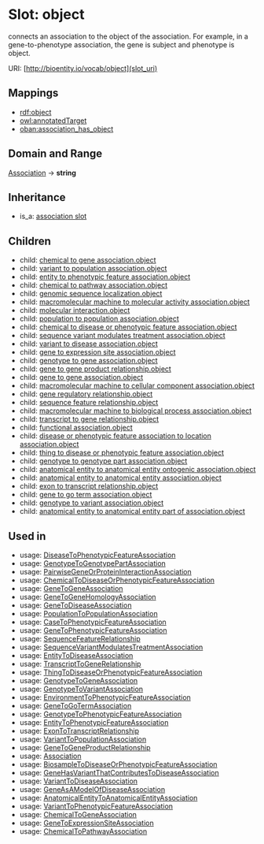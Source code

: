 # Slot: object


connects an association to the object of the association. For example, in a gene-to-phenotype association, the gene is subject and phenotype is object.

URI: [http://bioentity.io/vocab/object](slot_uri)
## Mappings

 * [rdf:object](http://purl.obolibrary.org/obo/rdf_object)
 * [owl:annotatedTarget](http://purl.obolibrary.org/obo/owl_annotatedTarget)
 * [oban:association_has_object](http://purl.obolibrary.org/obo/oban_association_has_object)
## Domain and Range

[Association](Association.md) -> **string**
## Inheritance

 *  is_a: [association slot](association_slot.md)
## Children

 *  child: [chemical to gene association.object](chemical_to_gene_association_object.md)
 *  child: [variant to population association.object](variant_to_population_association_object.md)
 *  child: [entity to phenotypic feature association.object](entity_to_phenotypic_feature_association_object.md)
 *  child: [chemical to pathway association.object](chemical_to_pathway_association_object.md)
 *  child: [genomic sequence localization.object](genomic_sequence_localization_object.md)
 *  child: [macromolecular machine to molecular activity association.object](macromolecular_machine_to_molecular_activity_association_object.md)
 *  child: [molecular interaction.object](molecular_interaction_object.md)
 *  child: [population to population association.object](population_to_population_association_object.md)
 *  child: [chemical to disease or phenotypic feature association.object](chemical_to_disease_or_phenotypic_feature_association_object.md)
 *  child: [sequence variant modulates treatment association.object](sequence_variant_modulates_treatment_association_object.md)
 *  child: [variant to disease association.object](variant_to_disease_association_object.md)
 *  child: [gene to expression site association.object](gene_to_expression_site_association_object.md)
 *  child: [genotype to gene association.object](genotype_to_gene_association_object.md)
 *  child: [gene to gene product relationship.object](gene_to_gene_product_relationship_object.md)
 *  child: [gene to gene association.object](gene_to_gene_association_object.md)
 *  child: [macromolecular machine to cellular component association.object](macromolecular_machine_to_cellular_component_association_object.md)
 *  child: [gene regulatory relationship.object](gene_regulatory_relationship_object.md)
 *  child: [sequence feature relationship.object](sequence_feature_relationship_object.md)
 *  child: [macromolecular machine to biological process association.object](macromolecular_machine_to_biological_process_association_object.md)
 *  child: [transcript to gene relationship.object](transcript_to_gene_relationship_object.md)
 *  child: [functional association.object](functional_association_object.md)
 *  child: [disease or phenotypic feature association to location association.object](disease_or_phenotypic_feature_association_to_location_association_object.md)
 *  child: [thing to disease or phenotypic feature association.object](thing_to_disease_or_phenotypic_feature_association_object.md)
 *  child: [genotype to genotype part association.object](genotype_to_genotype_part_association_object.md)
 *  child: [anatomical entity to anatomical entity ontogenic association.object](anatomical_entity_to_anatomical_entity_ontogenic_association_object.md)
 *  child: [anatomical entity to anatomical entity association.object](anatomical_entity_to_anatomical_entity_association_object.md)
 *  child: [exon to transcript relationship.object](exon_to_transcript_relationship_object.md)
 *  child: [gene to go term association.object](gene_to_go_term_association_object.md)
 *  child: [genotype to variant association.object](genotype_to_variant_association_object.md)
 *  child: [anatomical entity to anatomical entity part of association.object](anatomical_entity_to_anatomical_entity_part_of_association_object.md)
## Used in

 *  usage: [DiseaseToPhenotypicFeatureAssociation](DiseaseToPhenotypicFeatureAssociation.md)
 *  usage: [GenotypeToGenotypePartAssociation](GenotypeToGenotypePartAssociation.md)
 *  usage: [PairwiseGeneOrProteinInteractionAssociation](PairwiseGeneOrProteinInteractionAssociation.md)
 *  usage: [ChemicalToDiseaseOrPhenotypicFeatureAssociation](ChemicalToDiseaseOrPhenotypicFeatureAssociation.md)
 *  usage: [GeneToGeneAssociation](GeneToGeneAssociation.md)
 *  usage: [GeneToGeneHomologyAssociation](GeneToGeneHomologyAssociation.md)
 *  usage: [GeneToDiseaseAssociation](GeneToDiseaseAssociation.md)
 *  usage: [PopulationToPopulationAssociation](PopulationToPopulationAssociation.md)
 *  usage: [CaseToPhenotypicFeatureAssociation](CaseToPhenotypicFeatureAssociation.md)
 *  usage: [GeneToPhenotypicFeatureAssociation](GeneToPhenotypicFeatureAssociation.md)
 *  usage: [SequenceFeatureRelationship](SequenceFeatureRelationship.md)
 *  usage: [SequenceVariantModulatesTreatmentAssociation](SequenceVariantModulatesTreatmentAssociation.md)
 *  usage: [EntityToDiseaseAssociation](EntityToDiseaseAssociation.md)
 *  usage: [TranscriptToGeneRelationship](TranscriptToGeneRelationship.md)
 *  usage: [ThingToDiseaseOrPhenotypicFeatureAssociation](ThingToDiseaseOrPhenotypicFeatureAssociation.md)
 *  usage: [GenotypeToGeneAssociation](GenotypeToGeneAssociation.md)
 *  usage: [GenotypeToVariantAssociation](GenotypeToVariantAssociation.md)
 *  usage: [EnvironmentToPhenotypicFeatureAssociation](EnvironmentToPhenotypicFeatureAssociation.md)
 *  usage: [GeneToGoTermAssociation](GeneToGoTermAssociation.md)
 *  usage: [GenotypeToPhenotypicFeatureAssociation](GenotypeToPhenotypicFeatureAssociation.md)
 *  usage: [EntityToPhenotypicFeatureAssociation](EntityToPhenotypicFeatureAssociation.md)
 *  usage: [ExonToTranscriptRelationship](ExonToTranscriptRelationship.md)
 *  usage: [VariantToPopulationAssociation](VariantToPopulationAssociation.md)
 *  usage: [GeneToGeneProductRelationship](GeneToGeneProductRelationship.md)
 *  usage: [Association](Association.md)
 *  usage: [BiosampleToDiseaseOrPhenotypicFeatureAssociation](BiosampleToDiseaseOrPhenotypicFeatureAssociation.md)
 *  usage: [GeneHasVariantThatContributesToDiseaseAssociation](GeneHasVariantThatContributesToDiseaseAssociation.md)
 *  usage: [VariantToDiseaseAssociation](VariantToDiseaseAssociation.md)
 *  usage: [GeneAsAModelOfDiseaseAssociation](GeneAsAModelOfDiseaseAssociation.md)
 *  usage: [AnatomicalEntityToAnatomicalEntityAssociation](AnatomicalEntityToAnatomicalEntityAssociation.md)
 *  usage: [VariantToPhenotypicFeatureAssociation](VariantToPhenotypicFeatureAssociation.md)
 *  usage: [ChemicalToGeneAssociation](ChemicalToGeneAssociation.md)
 *  usage: [GeneToExpressionSiteAssociation](GeneToExpressionSiteAssociation.md)
 *  usage: [ChemicalToPathwayAssociation](ChemicalToPathwayAssociation.md)
